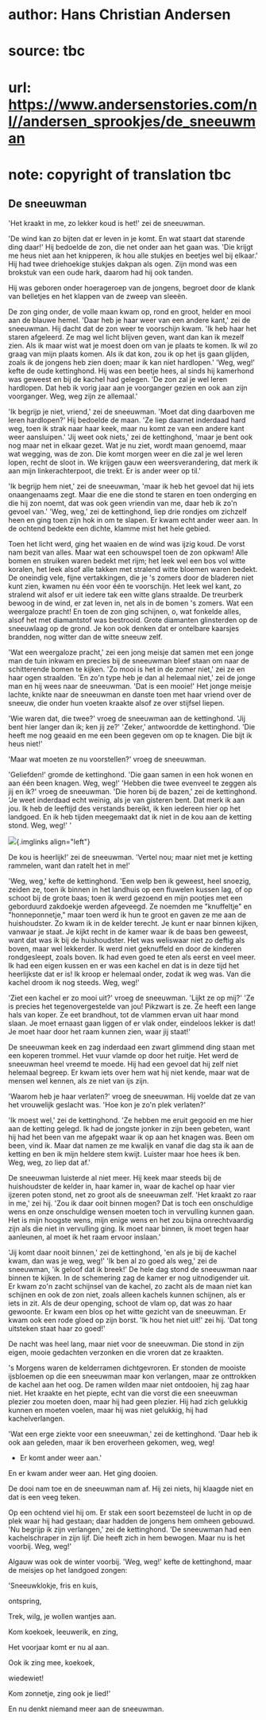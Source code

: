 # author: Hans Christian Andersen
# source: tbc
# url: https://www.andersenstories.com/nl//andersen_sprookjes/de_sneeuwman
# note: copyright of translation tbc

## De sneeuwman 

'Het kraakt in me, zo lekker koud is het!' zei de sneeuwman.

'De wind kan zo bijten dat er leven in je komt. En wat staart dat
starende ding daar!' Hij bedoelde de zon, die net onder aan het gaan
was. 'Die krijgt me heus niet aan het knipperen, ik hou alle stukjes en
beetjes wel bij elkaar.' Hij had twee driehoekige stukjes dakpan als
ogen. Zijn mond was een brokstuk van een oude hark, daarom had hij ook
tanden.

Hij was geboren onder hoerageroep van de jongens, begroet door de klank
van belletjes en het klappen van de zweep van sleeën.

De zon ging onder, de volle maan kwam op, rond en groot, helder en mooi
aan de blauwe hemel. 'Daar heb je haar weer van een andere kant,' zei
de sneeuwman. Hij dacht dat de zon weer te voorschijn kwam. 'Ik heb
haar het staren afgeleerd. Ze mag wel licht blijven geven, want dan kan
ik mezelf zien. Als ik maar wist wat je moest doen om van je plaats te
komen. Ik wil zo graag van mijn plaats komen. Als ik dat kon, zou ik op
het ijs gaan glijden, zoals ik de jongens heb zien doen; maar ik kan
niet hardlopen.' 'Weg, weg!' kefte de oude kettinghond. Hij was een
beetje hees, al sinds hij kamerhond was geweest en bij de kachel had
gelegen. 'De zon zal je wel leren hardlopen. Dat heb ik vorig jaar aan
je voorganger gezien en ook aan zijn voorganger. Weg, weg zijn ze
allemaal.'

'Ik begrijp je niet, vriend,' zei de sneeuwman. 'Moet dat ding
daarboven me leren hardlopen?' Hij bedoelde de maan. 'Ze liep daarnet
inderdaad hard weg, toen ik strak naar haar keek, maar nu komt ze van
een andere kant weer aansluipen.' 'Jij weet ook niets,' zei de
kettinghond, 'maar je bent ook nog maar net in elkaar gezet. Wat je nu
ziet, wordt maan genoemd, maar wat wegging, was de zon. Die komt morgen
weer en die zal je wel leren lopen, recht de sloot in. We krijgen gauw
een weersverandering, dat merk ik aan mijn linkerachterpoot, die trekt.
Er is ander weer op til.'

'Ik begrijp hem niet,' zei de sneeuwman, 'maar ik heb het gevoel dat
hij iets onaangenaams zegt. Maar die ene die stond te staren en toen
onderging en die hij zon noemt, dat was ook geen vriendin van me, daar
heb ik zo'n gevoel van.' 'Weg, weg,' zei de kettinghond, liep drie
rondjes om zichzelf heen en ging toen zijn hok in om te slapen. Er kwam
echt ander weer aan. In de ochtend bedekte een dichte, klamme mist het
hele gebied.

Toen het licht werd, ging het waaien en de wind was ijzig koud. De vorst
nam bezit van alles. Maar wat een schouwspel toen de zon opkwam! Alle
bomen en struiken waren bedekt met rijm; het leek wel een bos vol witte
koralen, het leek alsof alle takken met stralend witte bloemen waren
bedekt. De oneindig vele, fijne vertakkingen, die je 's zomers door de
bladeren niet kunt zien, kwamen nu één voor één te voorschijn. Het leek
wel kant, zo stralend wit alsof er uit iedere tak een witte glans
straalde. De treurberk bewoog in de wind, er zat leven in, net als in de
bomen 's zomers. Wat een weergaloze pracht! En toen de zon ging
schijnen, o, wat fonkelde alles, alsof het met diamantstof was
bestrooid. Grote diamanten glinsterden op de sneeuwlaag op de grond. Je
kon ook denken dat er ontelbare kaarsjes brandden, nog witter dan de
witte sneeuw zelf.

'Wat een weergaloze pracht,' zei een jong meisje dat samen met een
jonge man de tuin inkwam en precies bij de sneeuwman bleef staan om naar
de schitterende bomen te kijken. 'Zo mooi is het in de zomer niet,'
zei ze en haar ogen straalden. 'En zo'n type heb je dan al helemaal
niet,' zei de jonge man en hij wees naar de sneeuwman. 'Dat is een
mooie!' Het jonge meisje lachte, knikte naar de sneeuwman en danste
toen met haar vriend over de sneeuw, die onder hun voeten kraakte alsof
ze over stijfsel liepen.

'Wie waren dat, die twee?' vroeg de sneeuwman aan de kettinghond.
'Jij bent hier langer dan ik; ken jij ze?' 'Zeker,' antwoordde de
kettinghond. 'Die heeft me nog geaaid en me een been gegeven om op te
knagen. Die bijt ik heus niet!'

'Maar wat moeten ze nu voorstellen?' vroeg de sneeuwman.

'Geliefden!' gromde de kettinghond. 'Die gaan samen in een hok wonen
en aan één been knagen. Weg, weg!' 'Hebben die twee evenveel te zeggen
als jij en ik?' vroeg de sneeuwman. 'Die horen bij de bazen,' zei de
kettinghond. 'Je weet inderdaad echt weinig, als je van gisteren bent.
Dat merk ik aan jou. Ik heb de leeftijd des verstands bereikt, ik ken
iedereen hier op het landgoed. En ik heb tijden meegemaakt dat ik niet
in de kou aan de ketting stond. Weg, weg!' '

![](/verhalen/afbeeldingen/andersen/hcasneeuwman.jpg){.imglinks
align="left"}

De kou is heerlijk!' zei de sneeuwman. 'Vertel nou; maar niet met je
ketting rammelen, want dan ratelt het in me!'

'Weg, weg,' kefte de kettinghond. 'Een welp ben ik geweest, heel
snoezig, zeiden ze, toen ik binnen in het landhuis op een fluwelen
kussen lag, of op schoot bij de grote baas; toen ik werd gezoend en mijn
pootjes met een geborduurd zakdoekje werden afgeveegd. Ze noemden me
"knuffeltje" en "honneponnetje," maar toen werd ik hun te groot en
gaven ze me aan de huishoudster. Zo kwam ik in de kelder terecht. Je
kunt er naar binnen kijken, vanwaar je staat. Je kijkt recht in de kamer
waar ik de baas ben geweest, want dat was ik bij de huishoudster. Het
was weliswaar niet zo deftig als boven, maar wel lekkerder. Ik werd niet
geknuffeld en door de kinderen rondgesleept, zoals boven. Ik had even
goed te eten als eerst en veel meer. Ik had een eigen kussen en er was
een kachel en dat is in deze tijd het heerlijkste dat er is! Ik kroop er
helemaal onder, zodat ik weg was. Van die kachel droom ik nog steeds.
Weg, weg!'

'Ziet een kachel er zo mooi uit?' vroeg de sneeuwman. 'Lijkt ze op
mij?' 'Ze is precies het tegenovergestelde van jou! Pikzwart is ze. Ze
heeft een lange hals van koper. Ze eet brandhout, tot de vlammen ervan
uit haar mond slaan. Je moet ernaast gaan liggen of er vlak onder,
eindeloos lekker is dat! Je moet haar door het raam kunnen zien, waar
jij staat!'

De sneeuwman keek en zag inderdaad een zwart glimmend ding staan met een
koperen trommel. Het vuur vlamde op door het ruitje. Het werd de
sneeuwman heel vreemd te moede. Hij had een gevoel dat hij zelf niet
helemaal begreep. Er kwam iets over hem wat hij niet kende, maar wat de
mensen wel kennen, als ze niet van ijs zijn.

'Waarom heb je haar verlaten?' vroeg de sneeuwman. Hij voelde dat ze
van het vrouwelijk geslacht was. 'Hoe kon je zo'n plek verlaten?'

'Ik moest wel,' zei de kettinghond. 'Ze hebben me eruit gegooid en me
hier aan de ketting gelegd. Ik had de jongste jonker in zijn been
gebeten, want hij had het been van me afgepakt waar ik op aan het knagen
was. Been om been, vind ik. Maar dat namen ze me kwalijk en vanaf die
dag sta ik aan de ketting en ben ik mijn heldere stem kwijt. Luister
maar hoe hees ik ben. Weg, weg, zo liep dat af.'

De sneeuwman luisterde al niet meer. Hij keek maar steeds bij de
huishoudster de kelder in, haar kamer in, waar de kachel op haar vier
ijzeren poten stond, net zo groot als de sneeuwman zelf. 'Het kraakt zo
raar in me,' zei hij. 'Zou ik daar ooit binnen mogen? Dat is toch een
onschuldige wens en onze onschuldige wensen moeten toch in vervulling
kunnen gaan. Het is mijn hoogste wens, mijn enige wens en het zou bijna
onrechtvaardig zijn als die niet in vervulling ging. Ik moet naar
binnen, ik moet tegen haar aanleunen, al moet ik het raam ervoor
inslaan.'

'Jij komt daar nooit binnen,' zei de kettinghond, 'en als je bij de
kachel kwam, dan was je weg, weg!' 'Ik ben al zo goed als weg,' zei
de sneeuwman, 'ik geloof dat ik breek!' De hele dag stond de sneeuwman
naar binnen te kijken. In de schemering zag de kamer er nog
uitnodigender uit. Er kwam zo'n zacht schijnsel van de kachel, zo zacht
als de maan niet kan schijnen en ook de zon niet, zoals alleen kachels
kunnen schijnen, als er iets in zit. Als de deur openging, schoot de
vlam op, dat was zo haar gewoonte. Er kwam een blos op het witte gezicht
van de sneeuwman. Er kwam ook een rode gloed op zijn borst. 'Ik hou het
niet uit!' zei hij. 'Dat tong uitsteken staat haar zo goed!'

De nacht was heel lang, maar niet voor de sneeuwman. Die stond in zijn
eigen, mooie gedachten verzonken en die vroren dat ze kraakten.

's Morgens waren de kelderramen dichtgevroren. Er stonden de mooiste
ijsbloemen op die een sneeuwman maar kon verlangen, maar ze onttrokken
de kachel aan het oog. De ramen wilden maar niet ontdooien, hij zag haar
niet. Het kraakte en het piepte, echt van die vorst die een sneeuwman
plezier zou moeten doen, maar hij had geen plezier. Hij had zich
gelukkig kunnen en moeten voelen, maar hij was niet gelukkig, hij had
kachelverlangen.

'Wat een erge ziekte voor een sneeuwman,' zei de kettinghond. 'Daar
heb ik ook aan geleden, maar ik ben eroverheen gekomen, weg, weg!

- Er komt ander weer aan.'

En er kwam ander weer aan. Het ging dooien.

De dooi nam toe en de sneeuwman nam af. Hij zei niets, hij klaagde niet
en dat is een veeg teken.

Op een ochtend viel hij om. Er stak een soort bezemsteel de lucht in op
de plek waar hij had gestaan; daar hadden de jongens hem omheen gebouwd.
'Nu begrijp ik zijn verlangen,' zei de kettinghond. 'De sneeuwman had
een kachelschraper in zijn lijf. Die heeft zich in hem bewogen. Maar nu
is het voorbij. Weg, weg!'

Algauw was ook de winter voorbij. 'Weg, weg!' kefte de kettinghond,
maar de meisjes op het landgoed zongen:

'Sneeuwklokje, fris en kuis,

ontspring,

Trek, wilg, je wollen wantjes aan.

Kom koekoek, leeuwerik, en zing,

Het voorjaar komt er nu al aan.

Ook ik zing mee, koekoek,

wiedewiet!

Kom zonnetje, zing ook je lied!'

En nu denkt niemand meer aan de sneeuwman.
